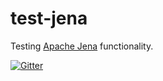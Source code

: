 # test-jena

Testing [Apache Jena](https://jena.apache.org) functionality.

[![Gitter](https://badges.gitter.im/Join%20Chat.svg)](https://gitter.im/Hronom/test-jena?utm_source=badge&utm_medium=badge&utm_campaign=pr-badge&utm_content=body_badge)
